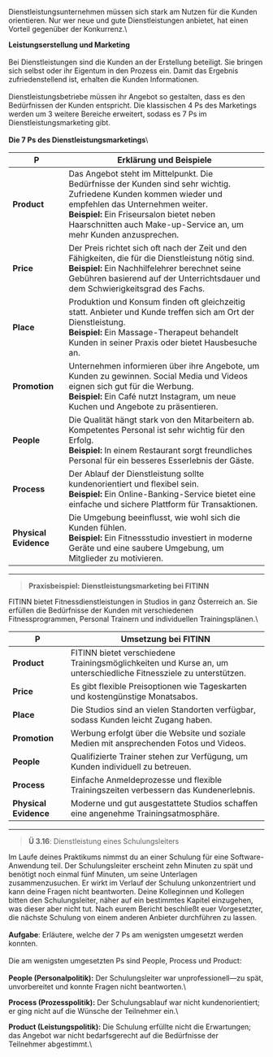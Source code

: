 Dienstleistungsunternehmen müssen sich stark am Nutzen für die Kunden orientieren. Nur wer neue und gute Dienstleistungen anbietet, hat einen Vorteil gegenüber der Konkurrenz.\

**Leistungserstellung und Marketing**\
\
Bei Dienstleistungen sind die Kunden an der Erstellung beteiligt. Sie bringen sich selbst oder ihr Eigentum in den Prozess ein. Damit das Ergebnis zufriedenstellend ist, erhalten die Kunden Informationen.\
\
Dienstleistungsbetriebe müssen ihr Angebot so gestalten, dass es den Bedürfnissen der Kunden entspricht. Die klassischen 4 Ps des Marketings werden um 3 weitere Bereiche erweitert, sodass es 7 Ps im Dienstleistungsmarketing gibt.\
\
**Die 7 Ps des Dienstleistungsmarketings**\


| P                     | Erklärung und Beispiele                                                                                                                                                                                                                                                    |
| --------------------- | -------------------------------------------------------------------------------------------------------------------------------------------------------------------------------------------------------------------------------------------------------------------------- |
| **Product**           | Das Angebot steht im Mittelpunkt. Die Bedürfnisse der Kunden sind sehr wichtig. Zufriedene Kunden kommen wieder und empfehlen das Unternehmen weiter.  <br>**Beispiel:** Ein Friseursalon bietet neben Haarschnitten auch Make-up-Service an, um mehr Kunden anzusprechen. |
| **Price**             | Der Preis richtet sich oft nach der Zeit und den Fähigkeiten, die für die Dienstleistung nötig sind.  <br>**Beispiel:** Ein Nachhilfelehrer berechnet seine Gebühren basierend auf der Unterrichtsdauer und dem Schwierigkeitsgrad des Fachs.                              |
| **Place**             | Produktion und Konsum finden oft gleichzeitig statt. Anbieter und Kunde treffen sich am Ort der Dienstleistung.  <br>**Beispiel:** Ein Massage-Therapeut behandelt Kunden in seiner Praxis oder bietet Hausbesuche an.                                                     |
| **Promotion**         | Unternehmen informieren über ihre Angebote, um Kunden zu gewinnen. Social Media und Videos eignen sich gut für die Werbung.  <br>**Beispiel:** Ein Café nutzt Instagram, um neue Kuchen und Angebote zu präsentieren.                                                      |
| **People**            | Die Qualität hängt stark von den Mitarbeitern ab. Kompetentes Personal ist sehr wichtig für den Erfolg.  <br>**Beispiel:** In einem Restaurant sorgt freundliches Personal für ein besseres Esserlebnis der Gäste.                                                         |
| **Process**           | Der Ablauf der Dienstleistung sollte kundenorientiert und flexibel sein.  <br>**Beispiel:** Ein Online-Banking-Service bietet eine einfache und sichere Plattform für Transaktionen.                                                                                       |
| **Physical Evidence** | Die Umgebung beeinflusst, wie wohl sich die Kunden fühlen.  <br>**Beispiel:** Ein Fitnessstudio investiert in moderne Geräte und eine saubere Umgebung, um Mitglieder zu motivieren.                                                                                       |
___

> **Praxisbeispiel: Dienstleistungsmarketing bei FITINN**

FITINN bietet Fitnessdienstleistungen in Studios in ganz Österreich an. Sie erfüllen die Bedürfnisse der Kunden mit verschiedenen Fitnessprogrammen, Personal Trainern und individuellen Trainingsplänen.\


|P|Umsetzung bei FITINN|
|---|---|
|**Product**|FITINN bietet verschiedene Trainingsmöglichkeiten und Kurse an, um unterschiedliche Fitnessziele zu unterstützen.|
|**Price**|Es gibt flexible Preisoptionen wie Tageskarten und kostengünstige Monatsabos.|
|**Place**|Die Studios sind an vielen Standorten verfügbar, sodass Kunden leicht Zugang haben.|
|**Promotion**|Werbung erfolgt über die Website und soziale Medien mit ansprechenden Fotos und Videos.|
|**People**|Qualifizierte Trainer stehen zur Verfügung, um Kunden individuell zu betreuen.|
|**Process**|Einfache Anmeldeprozesse und flexible Trainingszeiten verbessern das Kundenerlebnis.|
|**Physical Evidence**|Moderne und gut ausgestattete Studios schaffen eine angenehme Trainingsatmosphäre.|
___
> **Ü 3.16**: Dienstleistung eines Schulungsleiters

Im Laufe deines Praktikums nimmst du an einer Schulung für eine Software-Anwendung teil. Der Schulungsleiter erscheint zehn Minuten zu spät und benötigt noch einmal fünf Minuten, um seine Unterlagen zusammenzusuchen. Er wirkt im Verlauf der Schulung unkonzentriert und kann deine Fragen nicht beantworten. Deine Kolleginnen und Kollegen bitten den Schulungsleiter, näher auf ein bestimmtes Kapitel einzugehen, was dieser aber nicht tut. Nach eurem Bericht beschließt euer Vorgesetzter, die nächste Schulung von einem anderen Anbieter durchführen zu lassen.\
\
**Aufgabe**: Erläutere, welche der 7 Ps am wenigsten umgesetzt werden konnten.\
\
Die am wenigsten umgesetzten Ps sind People, Process und Product:\
\
**People (Personalpolitik):** Der Schulungsleiter war unprofessionell—zu spät, unvorbereitet und konnte Fragen nicht beantworten.\

**Process (Prozesspolitik):** Der Schulungsablauf war nicht kundenorientiert; er ging nicht auf die Wünsche der Teilnehmer ein.\

**Product (Leistungspolitik):** Die Schulung erfüllte nicht die Erwartungen; das Angebot war nicht bedarfsgerecht auf die Bedürfnisse der Teilnehmer abgestimmt.\